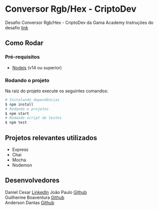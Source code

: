 # Conversor Rgb/Hex - CriptoDev
Desafio Conversor Rgb/Hex - CriptoDev da Gama Academy
Instruções do desafio [link](https://github.com/jcbombardelli/cryptodev-blockchain-05-2022/blob/main/dia-04/readme.md)

## Como Rodar

### Pré-requisitos
- [Nodejs](https://nodejs.org/en/) (v14 ou superior)

### Rodando o projeto

Na raiz do projeto execute os seguintes comandos:

```bash
# Instalando dependências
$ npm install
# Rodando o projetos
$ npm start
# Rodando script de testes
$ npm test
```

## Projetos relevantes utilizados

- Express
- Chai
- Mocha
- Nodemon

## Desenvolvedores

Daniel Cesar [LinkedIn](https://www.linkedin.com/in/danielcsar/)
João Paulo [Github](https://github.com/jpaulopereiraaraujo)      
Guilherme Boaventura [Github](https://github.com/guilhermeboaventurarodrigues)         
Anderson Dantas [Github](https://github.com/andersondantas81)
